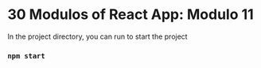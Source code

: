 # 30 Modulos of React App: Modulo 11

In the project directory, you can run to start the project

### `npm start`
